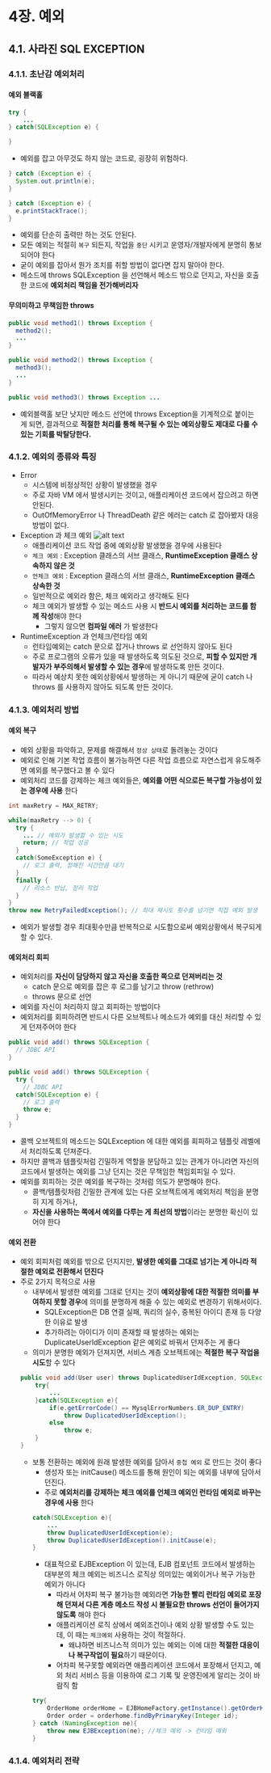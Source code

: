 # 4장. 예외
## 4.1. 사라진 SQL EXCEPTION
### 4.1.1. 초난감 예외처리
#### 예외 블랙홀
```java
try {
    ...
} catch(SQLException e) {

}
```
- 예외를 잡고 아무것도 하지 않는 코드로, 굉장히 위험하다.
```java
} catch (Exception e) {
  System.out.println(e);
}

} catch (Exception e) {
  e.printStackTrace();
}
```
- 예외를 단순히 출력만 하는 것도 안된다. 
- 모든 예외는 적절히 `복구` 되든지, 작업을 `중단` 시키고 운영자/개발자에게 분명히 통보되어야 한다
- 굳이 예외를 잡아서 뭔가 조치를 취할 방법이 없다면 잡지 말아야 한다.
- 메소드에 throws SQLException 을 선언해서 메소드 밖으로 던지고, 자신을 호출한 코드에 **예외처리 책임을 전가해버리자**
  
#### 무의미하고 무책임한 throws
```java
public void method1() throws Exception {
  method2();
  ...
}

public void method2() throws Exception {
  method3();
  ...
}

public void method3() throws Exception ...
```
- 예외블랙홀 보단 낫지만 메소드 선언에 throws Exception을 기계적으로 붙이는 게 되면, 결과적으로 **적절한 처리를 통해 복구될 수 있는 예외상황도 제대로 다룰 수 있는 기회를 박탈당한다.**

### 4.1.2. 예외의 종류와 특징
- Error
  - 시스템에 비정상적인 상황이 발생했을 경우
  - 주로 자바 VM 에서 발생시키는 것이고, 애플리케이션 코드에서 잡으려고 하면 안된다.
  - OutOfMemoryError 나 ThreadDeath 같은 에러는 catch 로 잡아봤자 대응 방법이 없다.
- Exception 과 체크 예외
  ![alt text](image.png)
  - 애플리케이션 코드 작업 중에 예외상황 발생했을 경우에 사용된다
  - `체크 예외` : Exception 클래스의 서브 클래스, **RuntimeException 클래스 상속하지 않은 것**
  - `언체크 예외` : Exception 클래스의 서브 클래스, **RuntimeException 클래스 상속한 것**
  - 일반적으로 예외라 함은, 체크 예외라고 생각해도 된다
  - 체크 예외가 발생할 수 있는 메소드 사용 시 **반드시 예외를 처리하는 코드를 함께 작성**해야 한다
    - 그렇지 않으면 **컴파일 에러** 가 발생한다
- RuntimeException 과 언체크/런타임 예외
  - 런타임예외는 catch 문으로 잡거나 throws 로 선언하지 않아도 된다
  - 주로 프로그램의 오류가 있을 때 발생하도록 의도된 것으로, **피할 수 있지만 개발자가 부주의해서 발생할 수 있는 경우**에 발생하도록 만든 것이다.
  - 따라서 예상치 못한 예외상황에서 발생하는 게 아니기 때문에 굳이 catch 나 throws 를 사용하지 않아도 되도록 만든 것이다.
### 4.1.3. 예외처리 방법
#### 예외 복구
- 예외 상황을 파악하고, 문제를 해결해서 `정상 상태`로 돌려놓는 것이다
- 예외로 인해 기본 작업 흐름이 불가능하면 다른 작업 흐름으로 자연스럽게 유도해주면 예외를 복구했다고 볼 수 있다
- 예외처리 코드를 강제하는 체크 예외들은, **예외를 어떤 식으로든 복구할 가능성이 있는 경우에 사용** 한다
```java
int maxRetry = MAX_RETRY;

while(maxRetry --> 0) {
  try {
    ... // 예외가 발생할 수 있는 시도
    return; // 작업 성공
  }
  catch(SomeException e) {
    // 로그 출력, 정해진 시간만큼 대기
  }
  finally {
    // 리소스 반납, 정리 작업
  }
}
throw new RetryFailedException(); // 최대 재시도 횟수를 넘기면 직접 예외 발생
```
- 예외가 발생할 경우 최대횟수만큼 반복적으로 시도함으로써 예외상황에서 복구되게 할 수 있다.

#### 예외처리 회피
- 예외처리를 **자신이 담당하지 않고 자신을 호출한 쪽으로 던져버리는 것**
  - catch 문으로 예외를 잡은 후 로그를 남기고 throw (rethrow)
  - throws 문으로 선언
- 예외를 자신이 처리하지 않고 회피하는 방법이다
- 예외처리를 회피하려면 반드시 다른 오브젝트나 메소드가 예외를 대신 처리할 수 있게 던져주어야 한다
```java
public void add() throws SQLException {
  // JDBC API
}

public void add() throws SQLException {
  try {
    // JDBC API
  catch(SQLException e) {
    // 로그 출력
    throw e;
  }
}
```
- 콜백 오브젝트의 메소드는 SQLException 에 대한 예외를 회피하고 템플릿 레벨에서 처리하도록 던져준다.
- 하지만 콜백과 템플릿처럼 긴밀하게 역할을 분담하고 있는 관계가 아니라면 자신의 코드에서 발생하는 예외를 그냥 던지는 것은 무책임한 책임회피일 수 있다.
- 예외를 회피하는 것은 예외를 복구하는 것처럼 의도가 분명해야 한다.
  - 콜백/템플릿처럼 긴밀한 관계에 있는 다른 오브젝트에게 예외처리 책임을 분명히 지게 하거나,
  - **자신을 사용하는 쪽에서 예외를 다루는 게 최선의 방법**이라는 분명한 확신이 있어야 한다 

#### 예외 전환
- 예외 회피처럼 예외를 밖으로 던지지만, **발생한 예외를 그대로 넘기는 게 아니라 적절한 예외로 전환해서 던진다**
- 주로 2가지 목적으로 사용
  - 내부에서 발생한 예외를 그대로 던지는 것이 **예외상황에 대한 적절한 의미를 부여하지 못할 경우**에 의미를 분명하게 해줄 수 있는 예외로 변경하기 위해서이다.
    - SQLException은 DB 연결 실패, 쿼리의 실수, 중복된 아이디 존재 등 다양한 이유로 발생
    - 추가하려는 아이디가 이미 존재할 때 발생하는 예외는 DuplicateUserIdException 같은 예외로 바꿔서 던져주는 게 좋다
  - 의미가 분명한 예외가 던져지면, 서비스 계층 오브젝트에는 **적절한 복구 작업을 시도**할 수 있다
  ```java
  public void add(User user) throws DuplicatedUserIdException, SQLException{
      try{
          ...
      }catch(SQLException e){
          if(e.getErrorCode() == MysqlErrorNumbers.ER_DUP_ENTRY)
              throw DuplicatedUserIdException();
          else 
              throw e;
      }
  }
  ```
  - 보통 전환하는 예외에 원래 발생한 예외를 담아서 `중첩 예외` 로 만드는 것이 좋다
    - 생성자 또는 initCause() 메소드를 통해 원인이 되는 예외를 내부에 담아서 던진다. 
    - 주로 **예외처리를 강제하는 체크 예외를 언체크 예외인 런타임 예외로 바꾸는 경우에 사용** 한다
    ```java
    catch(SQLException e){
        ...
        throw DuplicatedUserIdException(e);
        throw DuplicatedUserIdException().initCause(e);
    }
    ```
    - 대표적으로 EJBException 이 있는데, EJB 컴포넌트 코드에서 발생하는 대부분의 체크 예외는 비즈니스 로직상 의미있는 예외이거나 복구 가능한 예외가 아니다
      - 따라서 어차피 복구 불가능한 예외라면 **가능한 빨리 런타임 예외로 포장해 던져서 다른 계층 메소드 작성 시 불필요한 throws 선언이 들어가지 않도록** 해야 한다
      - 애플리케이션 로직 상에서 예외조건이나 예외 상황 발생할 수도 있는데, 이 때는 `체크예외` 사용하는 것이 적절하다.
        - 왜냐하면 비즈니스적 의미가 있는 예외는 이에 대한 **적절한 대응이나 복구작업이 필요**하기 때문이다.
      - 어차피 복구못할 예외라면 애플리케이션 코드에서 포장해서 던지고, 예외 처리 서비스 등을 이용하여 로그 기록 및 운영진에게 알리는 것이 바람직 함
    ```java
    try{
        OrderHome orderHome = EJBHomeFactory.getInstance().getOrderHome();
        Order order = orderhome.findByPrimaryKey(Integer id);
    } catch (NamingException ne){
        throw new EJBException(ne); //체크 예외 -> 런타임 예외
    }
    ```
### 4.1.4. 예외처리 전략 